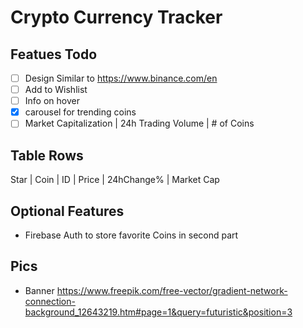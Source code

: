 # Crypto Currency Tracker

## Featues Todo

- [ ] Design Similar to https://www.binance.com/en
- [ ] Add to Wishlist
- [ ] Info on hover
- [x] carousel for trending coins
- [ ] Market Capitalization | 24h Trading Volume | # of Coins

## Table Rows

Star | Coin | ID | Price | 24hChange% | Market Cap

## Optional Features

- Firebase Auth to store favorite Coins in second part

## Pics

- Banner
  https://www.freepik.com/free-vector/gradient-network-connection-background_12643219.htm#page=1&query=futuristic&position=3
